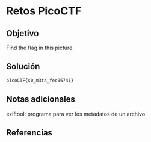 # Retos PicoCTF


## Objetivo 

Find the flag in this picture.

## Solución 

```bash
picoCTF{s0_m3ta_fec06741}
```

## Notas adicionales 
exiftool: programa para ver los metadatos de un archivo 
## Referencias 
